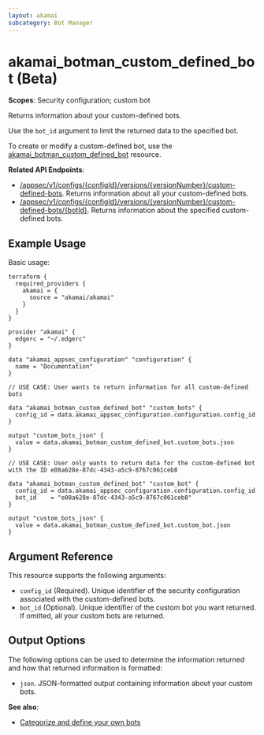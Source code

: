 ```yaml
---
layout: akamai
subcategory: Bot Manager
---
```


# akamai_botman_custom_defined_bot (Beta)

**Scopes**: Security configuration; custom bot

Returns information about your custom-defined bots.

Use the `bot_id` argument to limit the returned data to the specified bot.

To create or modify a custom-defined bot, use the [akamai_botman_custom_defined_bot](../resources/akamai_botman_custom_defined_bot) resource.

**Related API Endpoints**:

- [/appsec/v1/configs/{configId}/versions/{versionNumber}/custom-defined-bots](https://techdocs.akamai.com/bot-manager/reference/get-custom-defined-bots). Returns information about all your custom-defined bots.
- [/appsec/v1/configs/{configId}/versions/{versionNumber}/custom-defined-bots/{botId}](https://techdocs.akamai.com/bot-manager/reference/get-custom-defined-bot). Returns information about the specified custom-defined bots.

## Example Usage

Basic usage:

```
terraform {
  required_providers {
    akamai = {
      source = "akamai/akamai"
    }
  }
}

provider "akamai" {
  edgerc = "~/.edgerc"
}

data "akamai_appsec_configuration" "configuration" {
  name = "Documentation"
}

// USE CASE: User wants to return information for all custom-defined bots

data "akamai_botman_custom_defined_bot" "custom_bots" {
  config_id = data.akamai_appsec_configuration.configuration.config_id
}

output "custom_bots_json" {
  value = data.akamai_botman_custom_defined_bot.custom_bots.json
}

// USE CASE: User only wants to return data for the custom-defined bot with the ID e08a628e-87dc-4343-a5c9-8767c061ceb8

data "akamai_botman_custom_defined_bot" "custom_bot" {
  config_id = data.akamai_appsec_configuration.configuration.config_id
  bot_id    = "e08a628e-87dc-4343-a5c9-8767c061ceb8"
}

output "custom_bots_json" {
  value = data.akamai_botman_custom_defined_bot.custom_bot.json
}
```

## Argument Reference

This resource supports the following arguments:

- `config_id` (Required). Unique identifier of the security configuration associated with the custom-defined bots.
- `bot_id` (Optional). Unique identifier of the custom bot you want returned. If omitted, all your custom bots are returned.

## Output Options

The following options can be used to determine the information returned and how that returned information is formatted:

- `json`. JSON-formatted output containing information about your custom bots.

**See also**:

- [Categorize and define your own bots](https://techdocs.akamai.com/bot-manager/docs/categorize-define-own-bots)

